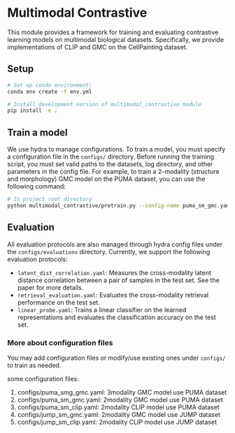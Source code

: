 # Multimodal Contrastive
This module provides a framework for training and evaluating contrastive learning models on multimodal biological datasets. Specifically, we provide implementations of CLIP and GMC on the CellPainting dataset.

## Setup
```bash
# Set up conda environment:
conda env create -f env.yml

# Install development version of multimodal_contrastive module
pip install -e .
```

## Train a model
We use hydra to manage configurations. To train a model, you must specify a configuration file in the `configs/` directory. Before running the training script, you must set valid paths to the datasets, log directory, and other parameters in the config file. For example, to train a 2-modality (structure and morphology) GMC model on the PUMA dataset, you can use the following command:

```bash
# In project root directory
python multimodal_contrastive/pretrain.py --config-name puma_sm_gmc.yaml
```

## Evaluation
All evaluation protocols are also managed through hydra config files under the `configs/evaluations` directory. Currently, we support the following evaluation protocols:

- `latent_dist_correlation.yaml`: Measures the cross-modality latent distance correlation between a pair of samples in the test set. See the paper for more details.
- `retrieval_evaluation.yaml`: Evaluates the cross-modality retrieval performance on the test set.
- `linear_probe.yaml`: Trains a linear classifier on the learned representations and evaluates the classification accuracy on the test set.


### More about configuration files
You may add configuration files or modify/use existing ones under `configs/` to train as needed. 

some configuration files:
1. configs/puma_smg_gmc.yaml: 3modality GMC model use PUMA dataset
2. configs/puma_sm_gmc.yaml: 2modality GMC model use PUMA dataset
3. configs/puma_sm_clip.yaml: 2modality CLIP model use PUMA dataset
4. configs/jump_sm_gmc.yaml: 2modality GMC model use JUMP dataset
5. configs/jump_sm_clip.yaml: 2modality CLIP model use JUMP dataset
